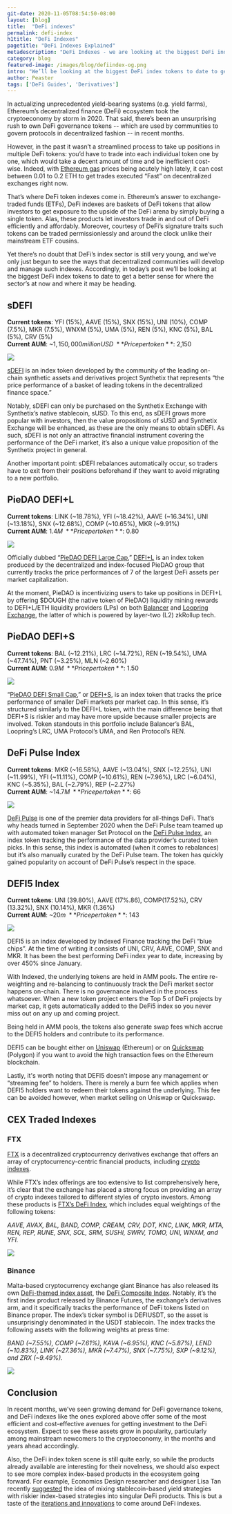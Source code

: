 ```yaml
---
git-date: 2020-11-05T08:54:50-08:00
layout: [blog]
title:  "DeFi indexes"
permalink: defi-index
h1title: "DeFi Indexes"
pagetitle: "DeFi Indexes Explained"
metadescription: "DeFi Indexes - we are looking at the biggest DeFi index tokens to date to get a better sense for where the sector’s at now and where it may be heading"
category: blog
featured-image: /images/blog/defiindex-og.png
intro: "We’ll be looking at the biggest DeFi index tokens to date to get a better sense for where the sector’s at now and where it may be heading"
author: Peaster
tags: ['DeFi Guides', 'Derivatives']
---
```

In actualizing unprecedented yield-bearing systems (e.g. yield farms), Ethereum’s decentralized finance (DeFi) ecosystem took the cryptoeconomy by storm in 2020. That said, there’s been an unsurprising rush to own DeFi governance tokens -- which are used by communities to govern protocols in decentralized fashion -- in recent months.

However, in the past it wasn’t a streamlined process to take up positions in multiple DeFi tokens: you’d have to trade into each individual token one by one, which would take a decent amount of time and be inefficient cost-wise. Indeed, with [Ethereum gas](/gas) prices being acutely high lately, it can cost between 0.01 to 0.2 ETH to get trades executed “Fast” on decentralized exchanges right now.

That’s where DeFi token indexes come in. Ethereum’s answer to exchange-traded funds (ETFs), DeFi indexes are baskets of DeFi tokens that allow investors to get exposure to the upside of the DeFi arena by simply buying a single token. Alas, these products let investors trade in and out of DeFi efficiently and affordably. Moreover, courtesy of DeFi’s signature traits such tokens can be traded permissionlessly and around the clock unlike their mainstream ETF cousins.

Yet there’s no doubt that DeFi’s index sector is still very young, and we’ve only just begun to see the ways that decentralized communities will develop and manage such indexes. Accordingly, in today’s post we’ll be looking at the biggest DeFi index tokens to date to get a better sense for where the sector’s at now and where it may be heading.


## sDEFI

**Current tokens**: YFI (15%), AAVE (15%), SNX (15%), UNI (10%), COMP (7.5%), MKR (7.5%), WNXM (5%), UMA (5%), REN (5%), KNC (5%), BAL (5%), CRV (5%) \
**Current AUM**: ~$1,150,000 million USD \
**Price per token**:~$2,150

![](/images/blog/defi-indexes/sdefi.svg)

[sDEFI](https://www.coingecko.com/en/coins/sdefi) is an index token developed by the community of the leading on-chain synthetic assets and derivatives project Synthetix that represents “the price performance of a basket of leading tokens in the decentralized finance space.”

Notably, sDEFI can only be purchased on the Synthetix Exchange with Synthetix’s native stablecoin, sUSD. To this end, as sDEFI grows more popular with investors, then the value propositions of sUSD and Synthetix Exchange will be enhanced, as these are the only means to obtain sDEFI. As such, sDEFI is not only an attractive financial instrument covering the performance of the DeFi market, it’s also a unique value proposition of the Synthetix project in general.

Another important point: sDEFI rebalances automatically occur, so traders have to exit from their positions beforehand if they want to avoid migrating to a new portfolio.


## PieDAO DEFI+L

**Current tokens**: LINK (~18.78%), YFI (~18.42%), AAVE (~16.34%), UNI (~13.18%), SNX (~12.68%), COMP (~10.65%), MKR (~9.91%)  \
**Current AUM**: $1.4M \
**Price per token**: ~$0.80

![](/images/blog/defi-indexes/piedao-defi-l.svg)

Officially dubbed “[PieDAO DEFI Large Cap](https://medium.com/piedao/announcing-defi-l-12b9a9df73ca),” [DEFI+L](https://www.coingecko.com/en/coins/piedao-defi-large-cap) is an index token produced by the decentralized and index-focused PieDAO group that currently tracks the price performances of 7 of the largest DeFi assets per market capitalization.

At the moment, PieDAO is incentivizing users to take up positions in DEFI+L by offering $DOUGH (the native token of PieDAO) liquidity mining rewards to DEFI+L/ETH liquidity providers (LPs) on both [Balancer](https://pools.balancer.exchange/#/pool/0xa795600590a7da0057469049ab8f1284baed977e/) and [Loopring Exchange](https://twitter.com/williambrealey1/status/1321145436850343939), the latter of which is powered by layer-two (L2) zkRollup tech.


## PieDAO DEFI+S

**Current tokens**: BAL (~12.21%), LRC (~14.72%), REN (~19.54%), UMA (~47.74%), PNT (~3.25%), MLN (~2.60%)  \
**Current AUM**: $0.9M \
**Price per token**: ~$1.50

![](/images/blog/defi-indexes/piedao-defi-s.svg)

“[PieDAO DEFI Small Cap](https://medium.com/piedao/announcing-defi-s-67ed53367364),” or [DEFI+S](https://www.coingecko.com/en/coins/piedao-defi-small-cap), is an index token that tracks the price performance of smaller DeFi markets per market cap. In this sense, it’s structured similarly to the DEFI+L token, with the main difference being that DEFI+S is riskier and may have more upside because smaller projects are involved. Token standouts in this portfolio include Balancer’s BAL, Loopring’s LRC, UMA Protocol’s UMA, and Ren Protocol’s REN.


## DeFi Pulse Index

**Current tokens**: MKR (~16.58%), AAVE (~13.04%), SNX (~12.25%), UNI (~11.99%), YFI (~11.11%), COMP (~10.61%), REN (~7.96%), LRC (~6.04%), KNC (~5.35%), BAL (~2.79%), REP (~2.27%) \
**Current AUM**: ~$14.7M \
**Price per token**: ~$66

![](/images/blog/defi-indexes/defi-pulse-index.svg)

[DeFi Pulse](https://defipulse.com/) is one of the premier data providers for all-things DeFi. That’s why heads turned in September 2020 when the DeFi Pulse team teamed up with automated token manager Set Protocol on the [DeFi Pulse Index](https://www.tokensets.com/portfolio/dpi), an index token tracking the performance of the data provider’s curated token picks. In this sense, this index is automated (when it comes to rebalances) but it’s also manually curated by the DeFi Pulse team. The token has quickly gained popularity on account of DeFi Pulse’s respect in the space.

## DEFI5 Index

**Current tokens**: UNI (39.80%), AAVE (17%.86), COMP(17.52%), CRV (13.32%), SNX (10.14%), MKR (1.36%) \
**Current AUM**: ~$20m \
**Price per token**: ~$143

![](/images/blog/defi-indexes/defi5-index.svg)

DEFI5 is an index developed by Indexed Finance tracking the DeFi “blue chips”. At the time of writing it consists of UNI, CRV, AAVE, COMP, SNX and MKR. It has been the best performing DeFi index year to date, increasing by over 450% since January.

With Indexed, the underlying tokens are held in AMM pools. The entire re-weighting and re-balancing to continuously track the DeFi market sector happens on-chain. There is no governance involved in the process whatsoever. When a new token project enters the Top 5 of DeFi projects by market cap, it gets automatically added to the DeFi5 index so you never miss out on any up and coming project.

Being held in AMM pools, the tokens also generate swap fees which accrue to the DEFI5 holders and contribute to its performance.

DEFI5 can be bought either on [Uniswap](https://app.uniswap.org/#/) (Ethereum) or on [Quickswap](https://quickswap.exchange/) (Polygon) if you want to avoid the high transaction fees on the Ethereum blockchain.

Lastly, it's worth noting that DEFI5 doesn’t impose any management or “streaming fee” to holders. There is merely a burn fee which applies when DEFI5 holders want to redeem their tokens against the underlying. This fee can be avoided however, when market selling on Uniswap or Quickswap.


## CEX Traded Indexes


### FTX

[FTX](https://ftx.com/#a=defiindexes) is a decentralized cryptocurrency derivatives exchange that offers an array of cryptocurrency-centric financial products, including [crypto indexes](https://help.ftx.com/hc/en-us/articles/360040241012).

While FTX’s index offerings are too extensive to list comprehensively here, it’s clear that the exchange has placed a strong focus on providing an array of crypto indexes tailored to different styles of crypto investors. Among these products is [FTX’s DeFi Index](https://ftx.com/#a=defiindexes), which includes equal weightings of the following tokens:

_AAVE, AVAX, BAL, BAND, COMP, CREAM, CRV, DOT, KNC, LINK, MKR, MTA, REN, REP, RUNE, SNX, SOL, SRM, SUSHI, SWRV, TOMO, UNI, WNXM, and YFI._

![](/images/blog/defi-indexes/ftx.svg)


### Binance

Malta-based cryptocurrency exchange giant Binance has also released its own [DeFi-themed index asset](https://www.binance.com/en/register?ref=EWDLY70F), the [DeFi Composite Index](https://www.binance.com/en/support/faq/53a02affc6dd481aa1c53c9eae480e94). Notably, it’s the first index product released by Binance Futures, the exchange’s derivatives arm, and it specifically tracks the performance of DeFi tokens listed on Binance proper. The index’s ticker symbol is DEFIUSDT, so the asset is unsurprisingly denominated in the USDT stablecoin. The index tracks the following assets with the following weights at press time:

_BAND (~7.55%), COMP (~7.61%), KAVA (~6.95%), KNC (~5.87%), LEND (~10.83%), LINK (~27.36%), MKR (~7.47%), SNX (~7.75%), SXP (~9.12%), and ZRX (~9.49%)._

![](/images/blog/defi-indexes/binance.svg)

## Conclusion

In recent months, we’ve seen growing demand for DeFi governance tokens, and DeFi indexes like the ones explored above offer some of the most efficient and cost-effective avenues for getting investment to the DeFi ecosystem. Expect to see these assets grow in popularity, particularly among mainstream newcomers to the cryptoeconomy, in the months and years ahead accordingly.

Also, the DeFi index token scene is still quite early, so while the products already available are interesting for their novelness, we should also expect to see more complex index-based products in the ecosystem going forward. For example, Economics Design researcher and designer Lisa Tan recently [suggested](https://twitter.com/lisajytan/status/1319643162772566016) the idea of mixing stablecoin-based yield strategies with riskier index-based strategies into singular DeFi products. This is but a taste of the [iterations and innovations](https://twitter.com/DeFi_Dad/status/1319644079236521986) to come around DeFi indexes.
